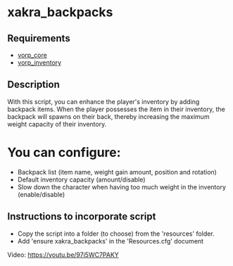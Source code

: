 # xakra_backpacks
## Requirements
- [vorp_core](https://github.com/VORPCORE/vorp-core-lua)
- [vorp_inventory](https://github.com/VORPCORE/vorp_inventory-lua)

## Description
With this script, you can enhance the player's inventory by adding backpack items. When the player possesses the item in their inventory, the backpack will spawns on their back, thereby increasing the maximum weight capacity of their inventory.

# You can configure:
- Backpack list (item name, weight gain amount, position and rotation)
- Default inventory capacity (amount/disable)
- Slow down the character when having too much weight in the inventory (enable/disable)

## Instructions to incorporate script
- Copy the script into a folder (to choose) from the 'resources' folder.
- Add 'ensure xakra_backpacks' in the 'Resources.cfg' document

Video: https://youtu.be/97i5WC7PAKY